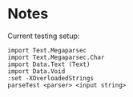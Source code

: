 # Notes

Current testing setup:
```
import Text.Megaparsec
import Text.Megaparsec.Char
import Data.Text (Text)
import Data.Void
:set -XOverloadedStrings
parseTest <parser> <input string>
```

